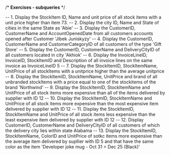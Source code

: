 /*
**Exercises - subqueries**
*/

-- 1. Display the StockItem ID, Name and unit price of all stock items with a unit price higher than item 73.
-- 2. Display the city ID, Name and State of cities in the same State as 'Abie'
-- 3. Display the CustomerID, CustomerName and AccountOpenedDate from all customers accounts opened after Customer 'Jibek Juniskyzy'
-- 4. Display the CustomerID, CustomerName and CustomerCategoryID of all customers of the type 'Gift Store'
-- 5. Display the CustomerID, CustomerName and DeliveryCityID of all customers located in city 'Akhiok'
-- 6. Display the InvoiceLineID, InvoiceID, StockItemID and Description of all invoice lines on the same invoice as InvoiceLineID 5
-- 7. Display the StockItemID, StockItemName, UnitPrice of all stockItems with a unitprice higher than the average unitprice
-- 8. Display the StockItemID, StockItemName, UnitPrice and brand of all unbranded stockItems with a price equal to one of the stockitems of the brand 'Northwind' 
-- 9. Display the StockItemID, StockItemName and UnitPrice of all stock items more expensive than all of the items delivered by supplier with ID 12
-- 10. Display the StockItemID, StockItemName and UnitPrice of all stock items more expensive than the most expensive item delivered by supplier with ID 12
-- 11. Display the StockItemID, StockItemName and UnitPrice of all stock items less expensive than the least expensive item delivered by supplier with ID 12
-- 12. Display CustomerID, CustomerName and DeliveryCityID of all customers of which the delivery city lies within state Alabama
-- 13. Display the StockItemID, StockItemName, ColorID and UnitPrice of sotkc items more expensive than the average item delivered by supllier with ID 5 and that have the same color as the item 'Developer joke mug - Oct 31 = Dec 25 (Black)'

